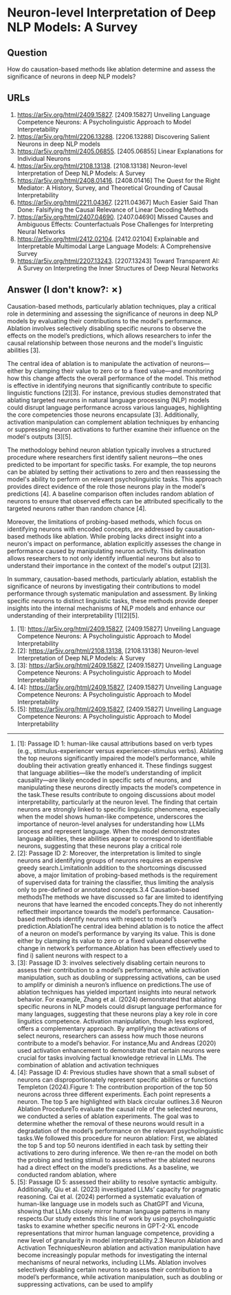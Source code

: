 # Neuron-level Interpretation of Deep NLP Models: A Survey

## Question

How do causation-based methods like ablation determine and assess the significance of neurons in deep NLP models?

## URLs

1. https://ar5iv.org/html/2409.15827. [2409.15827] Unveiling Language Competence Neurons: A Psycholinguistic Approach to Model Interpretability
2. https://ar5iv.org/html/2206.13288. [2206.13288] Discovering Salient Neurons in deep NLP models
3. https://ar5iv.org/html/2405.06855. [2405.06855] Linear Explanations for Individual Neurons
4. https://ar5iv.org/html/2108.13138. [2108.13138] Neuron-level Interpretation of Deep NLP Models: A Survey
5. https://ar5iv.org/html/2408.01416. [2408.01416] The Quest for the Right Mediator: A History, Survey, and Theoretical Grounding of Causal Interpretability
6. https://ar5iv.org/html/2211.04367. [2211.04367] Much Easier Said Than Done: Falsifying the Causal Relevance of Linear Decoding Methods
7. https://ar5iv.org/html/2407.04690. [2407.04690] Missed Causes and Ambiguous Effects: Counterfactuals Pose Challenges for Interpreting Neural Networks
8. https://ar5iv.org/html/2412.02104. [2412.02104] Explainable and Interpretable Multimodal Large Language Models: A Comprehensive Survey
9. https://ar5iv.org/html/2207.13243. [2207.13243] Toward Transparent AI: A Survey on Interpreting the Inner Structures of Deep Neural Networks

## Answer (I don't know?: ✗)

Causation-based methods, particularly ablation techniques, play a critical role in determining and assessing the significance of neurons in deep NLP models by evaluating their contributions to the model's performance. Ablation involves selectively disabling specific neurons to observe the effects on the model’s predictions, which allows researchers to infer the causal relationship between those neurons and the model's linguistic abilities [3].

The central idea of ablation is to manipulate the activation of neurons—either by clamping their value to zero or to a fixed value—and monitoring how this change affects the overall performance of the model. This method is effective in identifying neurons that significantly contribute to specific linguistic functions [2][3]. For instance, previous studies demonstrated that ablating targeted neurons in natural language processing (NLP) models could disrupt language performance across various languages, highlighting the core competencies those neurons encapsulate [3]. Additionally, activation manipulation can complement ablation techniques by enhancing or suppressing neuron activations to further examine their influence on the model's outputs [3][5].

The methodology behind neuron ablation typically involves a structured procedure where researchers first identify salient neurons—the ones predicted to be important for specific tasks. For example, the top neurons can be ablated by setting their activations to zero and then reassessing the model's ability to perform on relevant psycholinguistic tasks. This approach provides direct evidence of the role those neurons play in the model's predictions [4]. A baseline comparison often includes random ablation of neurons to ensure that observed effects can be attributed specifically to the targeted neurons rather than random chance [4].

Moreover, the limitations of probing-based methods, which focus on identifying neurons with encoded concepts, are addressed by causation-based methods like ablation. While probing lacks direct insight into a neuron's impact on performance, ablation explicitly assesses the change in performance caused by manipulating neuron activity. This delineation allows researchers to not only identify influential neurons but also to understand their importance in the context of the model's output [2][3].

In summary, causation-based methods, particularly ablation, establish the significance of neurons by investigating their contributions to model performance through systematic manipulation and assessment. By linking specific neurons to distinct linguistic tasks, these methods provide deeper insights into the internal mechanisms of NLP models and enhance our understanding of their interpretability [1][2][5].

1. [1]:  https://ar5iv.org/html/2409.15827, [2409.15827] Unveiling Language Competence Neurons: A Psycholinguistic Approach to Model Interpretability
2. [2]:  https://ar5iv.org/html/2108.13138, [2108.13138] Neuron-level Interpretation of Deep NLP Models: A Survey
3. [3]:  https://ar5iv.org/html/2409.15827, [2409.15827] Unveiling Language Competence Neurons: A Psycholinguistic Approach to Model Interpretability
4. [4]:  https://ar5iv.org/html/2409.15827, [2409.15827] Unveiling Language Competence Neurons: A Psycholinguistic Approach to Model Interpretability
5. [5]:  https://ar5iv.org/html/2409.15827, [2409.15827] Unveiling Language Competence Neurons: A Psycholinguistic Approach to Model Interpretability
---
1. [1]:  Passage ID 1: human-like causal attributions based on verb types (e.g., stimulus-experiencer versus experiencer-stimulus verbs). Ablating the top neurons significantly impaired the model’s performance, while doubling their activation greatly enhanced it. These findings suggest that language abilities—like the model’s understanding of implicit causality—are likely encoded in specific sets of neurons, and manipulating these neurons directly impacts the model’s competence in the task.These results contribute to ongoing discussions about model interpretability, particularly at the neuron level. The finding that certain neurons are strongly linked to specific linguistic phenomena, especially when the model shows human-like competence, underscores the importance of neuron-level analyses for understanding how LLMs process and represent language. When the model demonstrates language abilities, these abilities appear to correspond to identifiable neurons, suggesting that these neurons play a critical role
2. [2]:  Passage ID 2: Moreover, the interpretation is limited to single neurons and identifying groups of neurons requires an expensive greedy search.LimitationIn addition to the shortcomings discussed above, a major limitation of probing-based methods is the requirement of supervised data for training the classifier, thus limiting the analysis only to pre-defined or annotated concepts.3.4 Causation-based methodsThe methods we have discussed so far are limited to identifying neurons that have learned the encoded concepts.They do not inherently reflecttheir importance towards the model’s performance. Causation-based methods identify neurons with respect to model’s prediction.AblationThe central idea behind ablation is to notice the affect of a neuron on model’s performance by varying its value. This is done either by clamping its value to zero or a fixed valueand observethe change in network’s performance.Ablation has been effectively used to find i) salient neurons with respect to a
3. [3]:  Passage ID 3: involves selectively disabling certain neurons to assess their contribution to a model’s performance, while activation manipulation, such as doubling or suppressing activations, can be used to amplify or diminish a neuron’s influence on predictions.The use of ablation techniques has yielded important insights into neural network behavior. For example, Zhang et al. (2024) demonstrated that ablating specific neurons in NLP models could disrupt language performance for many languages, suggesting that these neurons play a key role in core linguitics competence. Activation manipulation, though less explored, offers a complementary approach. By amplifying the activations of select neurons, researchers can assess how much those neurons contribute to a model’s behavior. For instance,Mu and Andreas (2020) used activation enhancement to demonstrate that certain neurons were crucial for tasks involving factual knowledge retrieval in LLMs. The combination of ablation and activation techniques
4. [4]:  Passage ID 4: Previous studies have shown that a small subset of neurons can disproportionately represent specific abilities or functions Templeton (2024).Figure 1: The contribution proportion of the top 50 neurons across three different experiments. Each point represents a neuron. The top 5 are highlighted with black circular outlines.3.6 Neuron Ablation ProcedureTo evaluate the causal role of the selected neurons, we conducted a series of ablation experiments. The goal was to determine whether the removal of these neurons would result in a degradation of the model’s performance on the relevant psycholinguistic tasks.We followed this procedure for neuron ablation: First, we ablated the top 5 and top 50 neurons identified in each task by setting their activations to zero during inference. We then re-ran the model on both the probing and testing stimuli to assess whether the ablated neurons had a direct effect on the model’s predictions. As a baseline, we conducted random ablation, where
5. [5]:  Passage ID 5: assessed their ability to resolve syntactic ambiguity. Additionally, Qiu et al. (2023) investigated LLMs’ capacity for pragmatic reasoning. Cai et al. (2024) performed a systematic evaluation of human-like language use in models such as ChatGPT and Vicuna, showing that LLMs closely mirror human language patterns in many respects.Our study extends this line of work by using psycholinguistic tasks to examine whether specific neurons in GPT-2-XL encode representations that mirror human language competence, providing a new level of granularity in model interpretability.2.3 Neuron Ablation and Activation TechniquesNeuron ablation and activation manipulation have become increasingly popular methods for investigating the internal mechanisms of neural networks, including LLMs. Ablation involves selectively disabling certain neurons to assess their contribution to a model’s performance, while activation manipulation, such as doubling or suppressing activations, can be used to amplify